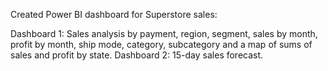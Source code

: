 Created Power BI dashboard for Superstore sales:

Dashboard 1: Sales analysis by payment, region, segment, sales by month, profit by month, ship mode, category, subcategory and a map of sums of sales and profit by state.
Dashboard 2: 15-day sales forecast.
